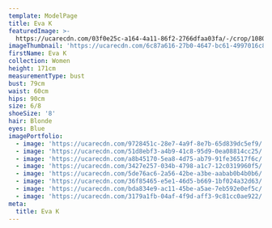 ```yaml
---
template: ModelPage
title: Eva K
featuredImage: >-
  https://ucarecdn.com/03f0e25c-a164-4a11-86f2-2766dfaa03fa/-/crop/1080x266/0,153/-/preview/
imageThumbnail: 'https://ucarecdn.com/6c87a616-27b0-4647-bc61-4997016c8d1c/'
firstName: Eva K
collection: Women
height: 171cm
measurementType: bust
bust: 79cm
waist: 60cm
hips: 90cm
size: 6/8
shoeSize: '8'
hair: Blonde
eyes: Blue
imagePortfolio:
  - image: 'https://ucarecdn.com/9728451c-28e7-4a9f-8e7b-65d839dc5ef9/'
  - image: 'https://ucarecdn.com/51d8ebf3-a4b9-41c8-95d9-0ea08814cc25/'
  - image: 'https://ucarecdn.com/a8b45170-5ea8-4d75-ab79-91fe36517f6c/'
  - image: 'https://ucarecdn.com/3427e257-034b-4798-a1c7-12c0319960f5/'
  - image: 'https://ucarecdn.com/5de76ac6-2a56-42be-a3be-aabab0b4b0b6/'
  - image: 'https://ucarecdn.com/36f85465-e5e1-46d5-b669-1bf024a32d63/'
  - image: 'https://ucarecdn.com/bda834e9-ac11-45be-a5ae-7eb592e0ef5c/'
  - image: 'https://ucarecdn.com/3179a1fb-04af-4f9d-aff3-9c81cc0ae922/'
meta:
  title: Eva K
---
```


